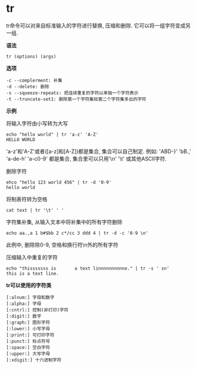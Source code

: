 # tr

tr命令可以对来自标准输入的字符进行替换, 压缩和删除. 它可以将一组字符变成另一组.

**语法**

```
tr (options) (args)
```

**选项**

```
-c --complerment: 补集
-d --delete: 删除
-s --squeeze-repeats: 把连续重复的字符以单独一个字符表示
-t --truncate-set1: 删除第一个字符集较第二个字符集多出的字符
```

**示例**

将输入字符由小写转为大写

```
echo "hello world" | tr 'a-z' 'A-Z'
HELLO WORLD
```

'a-z'和'A-Z'或者\(\[a-z\]和\[A-Z\]\)都是集合, 集合可以自己制定. 例如: 'ABD-}'  'bB.,'  'a-de-h'  'a-c0-9' 都是集合, 集合里可以只用'\n' '\t' 或其他ASCII字符.

删除字符

```
ehco "hello 123 world 456" | tr -d '0-9'
hello world
```

将制表符转为空格

```
cat text | tr '\t' ' '
```

字符集补集, 从输入文本中将补集中的所有字符删除

```
echo aa.,a 1 b#$bb 2 c*/cc 3 ddd 4 | tr -d -c '0-9 \n'
```

此例中, 删除除0-9, 空格和换行符\n外的所有字符

压缩输入中重复的字符

```
echo "thisssssss is       a text linnnnnnnnnne." | tr -s ' sn'
this is a text line.
```

**tr可以使用的字符类**

```
[:alnum:] 字母和数字
[:alpha:] 字母
[:cntrl:] 控制(非打印)字符
[:digit:] 数字
[:graph:] 图形字符
[:lower:] 小写字母
[:print:] 可打印字符
[:punct:] 标点符号
[:space:] 空白字符
[:upper:] 大写字母
[:xdigit:] 十六进制字符
```



